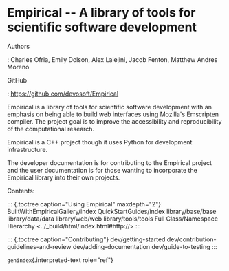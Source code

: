 Empirical \-- A library of tools for scientific software development
====================================================================

Authors

:   Charles Ofria, Emily Dolson, Alex Lalejini, Jacob Fenton, Matthew
    Andres Moreno

GitHub

:   <https://github.com/devosoft/Empirical>

Empirical is a library of tools for scientific software development with
an emphasis on being able to build web interfaces using Mozilla\'s
Emscripten compiler. The project goal is to improve the accessibility
and reproducibility of the computational research.

Empirical is a C++ project though it uses Python for development
infrastructure.

The developer documentation is for contributing to the Empirical project
and the user documentation is for those wanting to incorporate the
Empirical library into their own projects.

Contents:

::: {.toctree caption="Using Empirical" maxdepth="2"}
BuiltWithEmpiricalGallery/index QuickStartGuides/index library/base/base
library/data/data library/web/web library/tools/tools Full
Class/Namespace Hierarchy \<../\_build/html/index.html\#http://\>
:::

::: {.toctree caption="Contributing"}
dev/getting-started dev/contribution-guidelines-and-review
dev/adding-documentation dev/guide-to-testing
:::

`genindex`{.interpreted-text role="ref"}
